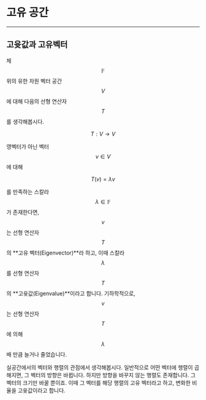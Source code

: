 # 고유 공간

---

## 고윳값과 고유벡터

체 $$\mathbb{F}$$ 위의 유한 차원 벡터 공간 $$V$$에 대해 다음의 선형 연산자 $$T$$를 생각해봅시다.

$$
T:V\rightarrow V
$$

영벡터가 아닌 벡터 $$v\in V$$에 대해

$$
T\left(v\right)=\lambda v
$$

를 만족하는 스칼라 $$\lambda\in\mathbb{F}$$가 존재한다면, $$v$$는 선형 연산자 $$T$$의 **고유 벡터(Eigenvector)**라 하고, 이때 스칼라 $$\lambda$$를 선형 연산자 $$T$$의 **고윳값(Eigenvalue)**이라고 합니다. 기하학적으로, $$v$$는 선형 연산자 $$T$$에 의해 $$\lambda$$배 만큼 늘거나 줄었습니다.

실공간에서의 벡터와 행렬의 관점에서 생각해봅시다. 일반적으로 어떤 벡터에 행렬이 곱해지면, 그 벡터의 방향은 바뀝니다. 하지만 방향을 바꾸지 않는 행렬도 존재합니다. 그 벡터의 크기만 바꿀 뿐이죠. 이때 그 벡터를 해당 행렬의 고유 벡터라고 하고, 변화한 비율을 고윳값이라고 합니다.

